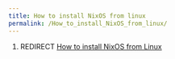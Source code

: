 ```yaml
---
title: How to install NixOS from linux
permalink: /How_to_install_NixOS_from_linux/
---
```


1.  REDIRECT [How to install NixOS from Linux](/How_to_install_NixOS_from_Linux "wikilink")
